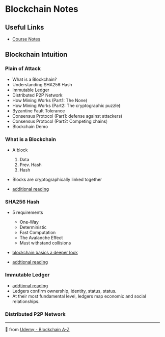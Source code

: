 # Blockchain Notes

## Useful Links

* [Course Notes](https://www.superdatascience.com/pages/blockchain)

## Blockchain Intuition

### Plain of Attack

* What is a Blockchain?
* Understanding SHA256 Hash
* Immutable Ledger
* Distributed P2P Network
* How Mining Works (Part1: The None)
* How Mining Works (Part2: The cryptographic puzzle)
* Byzantine Fault Tolerance
* Consensus Protocol (Part1: defense against attackers)
* Consensus Protocol (Part2: Competing chains)
* Blockchain Demo

### What is a Blockchain

* A block
  1. Data
  2. Prev. Hash
  3. Hash

* Blocks are cryptographically linked together
* [additional reading](https://www.anf.es/pdf/Haber_Stornetta.pdf)

### SHA256 Hash

* 5 requirements
  * One-Way
  * Deterministic
  * Fast Computation
  * The Avalanche Effect
  * Must withstand collisions

* [blockchain basics a deeper look](https://geckogovernance.medium.com/blockchain-basics-a-deeper-look-c34acd186ad2)
* [addtional reading](https://www.staff.science.uu.nl/~tel00101/liter/Books/CrypCont.pdf)

### Immutable Ledger

* [addtional reading](https://medium.com/cryptoeconomics-australia/the-blockchain-economy-a-beginners-guide-to-institutional-cryptoeconomics-64bf2f2beec4)
* Ledgers confirm ownership, identity, status, status.
* At their most fundamental level, ledgers map economic and social relationships.

### Distributed P2P Network

---

🤖 from [Udemy - Blockchain A-Z](https://www.udemy.com/course/build-your-blockchain-az/)